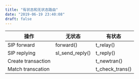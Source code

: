 ```yaml
---
title: "有状态和无状态路由"
date: "2019-06-19 23:40:08"
draft: false
---
```


| 操作 | 无状态 | 有状态 |
| --- | --- | --- |
| SIP forward | forward() | t_relay() |
| SIP replying | sl_send_reply() | t_reply() |
| Create transaction |  | t_newtran() |
| Match transcation |  | t_check_trans() |



